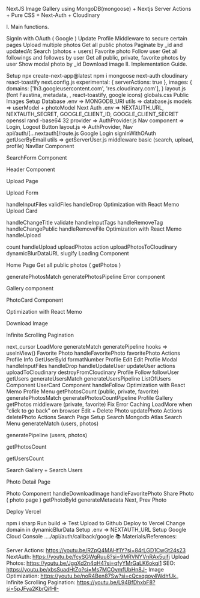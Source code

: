 NextJS Image Gallery using MongoDB(mongoose) + Nextjs Server Actions + Pure CSS + Next-Auth + Cloudinary

I. Main functions.

SignIn with OAuth ( Google )
Update Profile
Middleware to secure certain pages
Upload multiple photos
Get all public photos
Paginate by \_id and updatedAt
Search (photos + users)
Favorite photo
Follow user
Get all followings and followes by user
Get all public, private, favorite photos by user
Show modal photo by \_id
Download image
II. Implementation Guide.

Setup
npx create-next-app@latest
npm i mongoose next-auth cloudinary react-toastify
next.config.js
experimental: {
serverActions: true
},
images: {
domains: ['lh3.googleusercontent.com', 'res.cloudinary.com'],
}
layout.js (font Faustina, metadata, , react-toastify, google icons)
globals.css
Public Images
Setup Database
.env => MONGODB_URI
utils => database.js
models => userModel + photoModel
Next Auth
.env => NEXTAUTH_URL, NEXTAUTH_SECRET, GOOGLE_CLIENT_ID, GOOGLE_CLIENT_SECRET
openssl rand -base64 32
provider => AuthProvider.js
Nav component => Login, Logout Button
layout.js => AuthProvider, Nav
api/auth/[...nextauth]/route.js
Google Login
signInWithOAuth
getUserByEmail
utils => getServerUser.js
middleware basic (search, upload, profile)
NavBar Component

SearchForm Component

Header Component

Upload Page

Upload Form

handleInputFiles
validFiles
handleDrop
Optimization with React Memo
Upload Card

handleChangeTitle
validate
handleInputTags
handleRemoveTag
handleChangePublic
handleRemoveFile
Optimization with React Memo
handleUpload

count
handleUpload
uploadPhotos action
uploadPhotosToCloudinary
dynamicBlurDataURL
slugify
Loading Component

Home Page
Get all public photos ( getPhotos )

generatePhotosMatch
generatePhotosPipeline
Error component

Gallery component

PhotoCard Component

Optimization with React Memo

Download Image

Infinite Scrolling Pagination

next_cursor
LoadMore
generateMatch
generatePipeline
hooks => useInView()
Favorite Photo
handleFavoritePhoto
favoritePhoto Actions
Profile Info
GetUserById
formatNumber
Profile Edit
Edit Profile Modal
handleInputFiles
handleDrop
handleUpdateUser
updateUser actions
uploadToCloudinary
destroyFromCloudinary
Profile Follow
followUser
getUsers
generateUsersMatch
generateUsersPipeline
ListOfUsers Component
UserCard Component
handleFollow
Optimization with React Memo
Profile Menu
getPhotosCount (public, private, favorite)
generatePhotosMatch
generatePhotosCountPipeline
Profile Gallery
getPhotos
middleware (private, favorite)
Fix Error
Caching
LoadMore when "click to go back" on browser
Edit + Delete Photo
updatePhoto Actions
deletePhoto Actions
Search Page
Setup Search Mongodb Atlas
Search Menu
generateMatch (users, photos)

generatePipeline (users, photos)

getPhotosCount

getUsersCount

Search Gallery + Search Users

Photo Detail Page

Photo Component
handleDownloadImage
handleFavoritePhoto
Share Photo ( photo page )
getPhotoById
generateMetadata
Next, Prev Photo

Deploy Vercel

npm i sharp
Run build => Test
Upload to Github
Deploy to Vercel
Change domain in dynamicBlurData
Setup .env => NEXTAUTH_URL
Setup Google Cloud Console
..../api/auth/callback/google
📚 Materials/References:

Server Actions: https://youtu.be/RZpQ4MAHf1Y?si=84rLGD1CwGt24s23
NextAuth: https://youtu.be/fcySGWgRuu8?si=9MRVNYVnRAx5ujfj
Upload Photos: https://youtu.be/JggXd2n4qH4?si=qfyYMrGaLK6okqi1
SEO: https://youtu.be/xbsSuadHtZo?si=Ms7MCOymfUbHn8J-
Image Optimization: https://youtu.be/noR4Ben87Sw?si=cQcxqqoy4WdhfJk_
Infinite Scrolling Pagination: https://youtu.be/L94BfDhxbF8?si=5pJFya2KbrQifHI-
